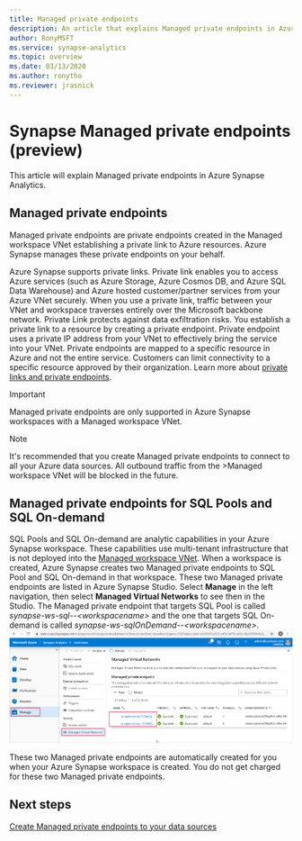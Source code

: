 ```yaml
---
title: Managed private endpoints
description: An article that explains Managed private endpoints in Azure Synapse Analytics
author: RonyMSFT
ms.service: synapse-analytics 
ms.topic: overview
ms.date: 03/13/2020
ms.author: ronytho
ms.reviewer: jrasnick
---
```




# Synapse Managed private endpoints (preview)
This article will explain Managed private endpoints in Azure Synapse Analytics.
## Managed private endpoints


Managed private endpoints are private endpoints created in the Managed workspace VNet establishing a private link to  Azure resources. Azure Synapse manages these private endpoints on your behalf. 

Azure Synapse supports private links. Private link enables you to access Azure services (such as Azure Storage, Azure Cosmos DB, and Azure SQL Data Warehouse) and Azure hosted customer/partner services from your Azure VNet securely. When you use a private link, traffic between your VNet and workspace traverses entirely over the Microsoft backbone network. Private Link protects against data exfiltration risks. You establish a private link to a resource by creating a private endpoint. Private endpoint uses a private IP address from your VNet to effectively bring the service into your VNet. Private endpoints are mapped to a specific resource in Azure and not the entire service. Customers can limit connectivity to a specific resource approved by their organization. Learn more about [private links and private endpoints](https://docs.microsoft.com/azure/private-link/).

>[!IMPORTANT]
>Managed private endpoints are only supported in Azure Synapse workspaces with a Managed workspace VNet. 

>[!NOTE] 
>It's recommended that you create Managed private endpoints to connect to all your Azure data sources. All outbound traffic from the >Managed workspace VNet will be blocked in the future. 

## Managed private endpoints for SQL Pools and SQL On-demand
SQL Pools and SQL On-demand are analytic capabilities in your Azure Synapse workspace. These capabilities use multi-tenant infrastructure that is not deployed into the [Managed workspace VNet](./synapse-workspace-managed-vnet.md). When a workspace is created, Azure Synapse creates two Managed private endpoints to SQL Pool and SQL On-demand in that workspace. These two Managed private endpoints are listed in Azure Synapse Studio. Select **Manage** in the left navigation, then select **Managed Virtual Networks** to see then in the Studio. The Managed private endpoint that targets SQL Pool is called *synapse-ws-sql--\<workspacename\>* and the one that targets SQL On-demand is called *synapse-ws-sqlOnDemand--\<workspacename\>*.
![Managed private endpoints for SQL Pools and SQL On-demand](../media/security/managed-pe-for-sql-1.png)

These two Managed private endpoints are automatically created for you when your Azure Synapse workspace is created. You do not get charged for these two Managed private endpoints. 

## Next steps

[Create Managed private endpoints to your data sources](./how-to-create-a-managed-private-endpoint-to-connect-to-your-data-source.md)
